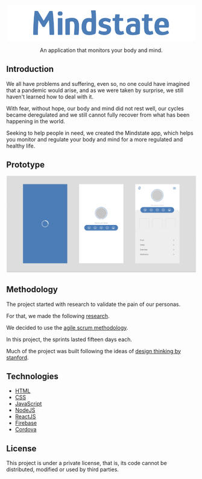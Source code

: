 <div align="center">
  <img src="doc/mindstate-logo.png" width="500"></image>
</div>

<p align="center">
  An application that monitors your body and mind.
</p>

## Introduction

We all have problems and suffering, even so, no one could have imagined that a pandemic would arise, and as we were taken by surprise, we still haven't learned how to deal with it.

With fear, without hope, our body and mind did not rest well, our cycles became deregulated and we still cannot fully recover from what has been happening in the world.

Seeking to help people in need, we created the Mindstate app, which helps you monitor and regulate your body and mind for a more regulated and healthy life.

## Prototype

<p align="center">
  <img src=".github/prototype.png" />
</p>

## Methodology
The project started with research to validate the pain of our personas.

For that, we made the following <a href="https://forms.gle/LFZA6vXYwy3s8vCn7">research</a>.

We decided to use the <a href="https://www.desenvolvimentoagil.com.br/scrum/">agile scrum methodology</a>.

In this project, the sprints lasted fifteen days each.

Much of the project was built following the ideas of <a href="https://dschool.stanford.edu/resources/dschool-reading-list">design thinking by stanford</a>.

## Technologies

- [HTML](https://developer.mozilla.org/pt-BR/docs/Web/HTML)
- [CSS](https://developer.mozilla.org/pt-BR/docs/Web/CSS)
- [JavaScript](https://developer.mozilla.org/pt-BR/docs/Web/JavaScript)
- [NodeJS](https://nodejs.org/)
- [ReactJS](https://reactjs.org/)
- [Firebase](https://firebase.google.com/)
- [Cordova](https://cordova.apache.org/)

## License
This project is under a private license, that is, its code cannot be distributed, modified or used by third parties.
